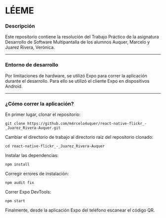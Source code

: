 # LÉEME

### Descripción
Este repositorio contiene la resolución del Trabajo Práctico de la asignatura Desarrollo de Software Multipantalla de los alumnos Auquer, Marcelo y Juarez Rivera, Verónica.
***
### Entorno de desarrollo
Por limitaciones de hardware, se utilizó Expo para correr la aplicación durante el desarrollo. Para ello se utilizó el cliente Expo en dispositivos Android.
***
### ¿Cómo correr la aplicación?
En primer lugar, clonar el repositorio:
```
git clone https://github.com/m4rcelo4uquer/react-native-flickr_-_Juarez_Rivera-Auquer.git
```
Cambiar el directorio de trabajo al directorio raíz del repositorio clonado:

```
cd react-native-flickr_-_Juarez_Rivera-Auquer
```
Instalar las dependencias:
```
npm install
```
Corregir errores de instalación:
```
npm audit fix
```
Correr Expo DevTools:
```
npm start
```
Finalmente, desde la aplicación Expo del teléfono escanear el código QR.
